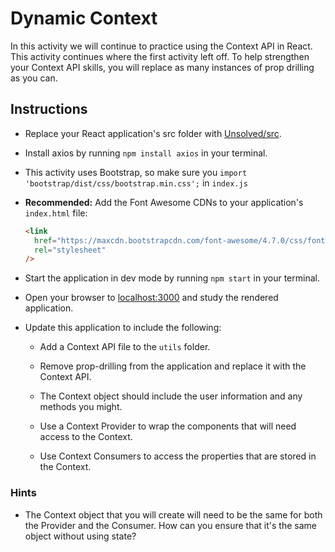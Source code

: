 # Dynamic Context
In this activity we will continue to practice using the Context API in React. This activity continues where the first activity left off. To help strengthen your Context API skills, you will replace as many instances of prop drilling as you can.

## Instructions

* Replace your React application's src folder with [Unsolved/src](Unsolved/src).

* Install axios by running `npm install axios` in your terminal.

* This activity uses Bootstrap, so make sure you `import 'bootstrap/dist/css/bootstrap.min.css';` in `index.js`

* **Recommended:** Add the Font Awesome CDNs to your application's `index.html` file:

  ```html
  <link
    href="https://maxcdn.bootstrapcdn.com/font-awesome/4.7.0/css/font-awesome.min.css"
    rel="stylesheet"
  />
  ```

* Start the application in dev mode by running `npm start` in your terminal.

* Open your browser to [localhost:3000](http://localhost:3000) and study the rendered application.

* Update this application to include the following:

  * Add a Context API file to the `utils` folder.

  * Remove prop-drilling from the application and replace it with the Context API.

  * The Context object should include the user information and any methods you might.

  * Use a Context Provider to wrap the components that will need access to the Context.

  * Use Context Consumers to access the properties that are stored in the Context.

### Hints

* The Context object that you will create will need to be the same for both the Provider and the Consumer. How can you ensure that it's the same object without using state?

